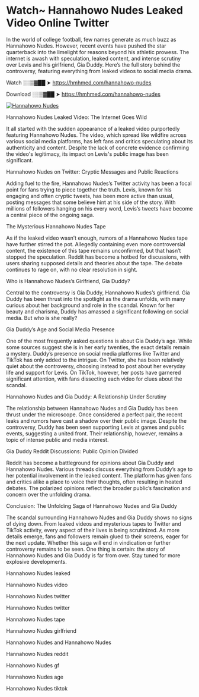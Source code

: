 # Watch~ Hannahowo Nudes Leaked Video Online Twitter

In the world of college football, few names generate as much buzz as Hannahowo Nudes. However, recent events have pushed the star quarterback into the limelight for reasons beyond his athletic prowess. The internet is awash with speculation, leaked content, and intense scrutiny over Levis and his girlfriend, Gia Duddy. Here’s the full story behind the controversy, featuring everything from leaked videos to social media drama.

Watch ░░▒▓██ ➤ https://hmhmed.com/hannahowo-nudes

Download ░░▒▓██ ➤ https://hmhmed.com/hannahowo-nudes

[![Hannahowo Nudes](https://i.imgur.com/dJHk4Zq.gif)](https://hmhmed.com/hannahowo-nudes)

Hannahowo Nudes Leaked Video: The Internet Goes Wild

It all started with the sudden appearance of a leaked video purportedly featuring Hannahowo Nudes. The video, which spread like wildfire across various social media platforms, has left fans and critics speculating about its authenticity and content. Despite the lack of concrete evidence confirming the video's legitimacy, its impact on Levis's public image has been significant.

Hannahowo Nudes on Twitter: Cryptic Messages and Public Reactions

Adding fuel to the fire, Hannahowo Nudes’s Twitter activity has been a focal point for fans trying to piece together the truth. Levis, known for his engaging and often cryptic tweets, has been more active than usual, posting messages that some believe hint at his side of the story. With millions of followers hanging on his every word, Levis’s tweets have become a central piece of the ongoing saga.

The Mysterious Hannahowo Nudes Tape

As if the leaked video wasn’t enough, rumors of a Hannahowo Nudes tape have further stirred the pot. Allegedly containing even more controversial content, the existence of this tape remains unconfirmed, but that hasn’t stopped the speculation. Reddit has become a hotbed for discussions, with users sharing supposed details and theories about the tape. The debate continues to rage on, with no clear resolution in sight.

Who is Hannahowo Nudes’s Girlfriend, Gia Duddy?

Central to the controversy is Gia Duddy, Hannahowo Nudes’s girlfriend. Gia Duddy has been thrust into the spotlight as the drama unfolds, with many curious about her background and role in the scandal. Known for her beauty and charisma, Duddy has amassed a significant following on social media. But who is she really?

Gia Duddy’s Age and Social Media Presence

One of the most frequently asked questions is about Gia Duddy’s age. While some sources suggest she is in her early twenties, the exact details remain a mystery. Duddy’s presence on social media platforms like Twitter and TikTok has only added to the intrigue. On Twitter, she has been relatively quiet about the controversy, choosing instead to post about her everyday life and support for Levis. On TikTok, however, her posts have garnered significant attention, with fans dissecting each video for clues about the scandal.

Hannahowo Nudes and Gia Duddy: A Relationship Under Scrutiny

The relationship between Hannahowo Nudes and Gia Duddy has been thrust under the microscope. Once considered a perfect pair, the recent leaks and rumors have cast a shadow over their public image. Despite the controversy, Duddy has been seen supporting Levis at games and public events, suggesting a united front. Their relationship, however, remains a topic of intense public and media interest.

Gia Duddy Reddit Discussions: Public Opinion Divided

Reddit has become a battleground for opinions about Gia Duddy and Hannahowo Nudes. Various threads discuss everything from Duddy’s age to her potential involvement in the leaked content. The platform has given fans and critics alike a place to voice their thoughts, often resulting in heated debates. The polarized opinions reflect the broader public’s fascination and concern over the unfolding drama.

Conclusion: The Unfolding Saga of Hannahowo Nudes and Gia Duddy

The scandal surrounding Hannahowo Nudes and Gia Duddy shows no signs of dying down. From leaked videos and mysterious tapes to Twitter and TikTok activity, every aspect of their lives is being scrutinized. As more details emerge, fans and followers remain glued to their screens, eager for the next update. Whether this saga will end in vindication or further controversy remains to be seen. One thing is certain: the story of Hannahowo Nudes and Gia Duddy is far from over. Stay tuned for more explosive developments.

Hannahowo Nudes leaked

Hannahowo Nudes video

Hannahowo Nudes twitter

Hannahowo Nudes twitter

Hannahowo Nudes tape

Hannahowo Nudes girlfriend

Hannahowo Nudes and Hannahowo Nudes

Hannahowo Nudes reddit

Hannahowo Nudes gf

Hannahowo Nudes age

Hannahowo Nudes tiktok